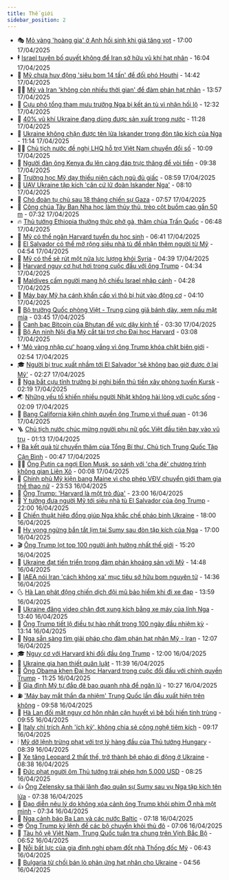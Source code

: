 ```yaml
---
title: Thế giới
sidebar_position: 2
---
```


<!-- vnexpress-the-gioi:START -->
- 🎭 [Mỏ vàng &#39;hoàng gia&#39; ở Anh hồi sinh khi giá tăng vọt](https://vnexpress.net/mo-vang-hoang-gia-o-anh-hoi-sinh-khi-gia-tang-vot-4874864.html) - 17:00 17/04/2025
- 🕴 [Israel tuyên bố quyết không để Iran sở hữu vũ khí hạt nhân](https://vnexpress.net/israel-tuyen-bo-quyet-khong-de-iran-so-huu-vu-khi-hat-nhan-4875439.html) - 16:04 17/04/2025
- 🤭 [Mỹ chưa huy động &#39;siêu bom 14 tấn&#39; để đối phó Houthi](https://vnexpress.net/my-chua-huy-dong-sieu-bom-14-tan-de-doi-pho-houthi-4875407.html) - 14:42 17/04/2025
- 🧑‍💻 [Mỹ và Iran &#39;không còn nhiều thời gian&#39; để đàm phán hạt nhân](https://vnexpress.net/my-va-iran-khong-con-nhieu-thoi-gian-de-dam-phan-hat-nhan-4875428.html) - 13:57 17/04/2025
- 🦏 [Cựu phó tổng tham mưu trưởng Nga bị kết án tù vì nhận hối lộ](https://vnexpress.net/cuu-pho-tong-tham-muu-truong-nga-bi-ket-an-tu-vi-nhan-hoi-lo-4875392.html) - 12:32 17/04/2025
- 🦒 [40% vũ khí Ukraine đang dùng được sản xuất trong nước](https://vnexpress.net/40-vu-khi-ukraine-dang-dung-duoc-san-xuat-trong-nuoc-4875316.html) - 11:28 17/04/2025
- 🌈 [Ukraine không chặn được tên lửa Iskander trong đòn tập kích của Nga](https://vnexpress.net/ukraine-khong-chan-duoc-ten-lua-iskander-trong-don-tap-kich-cua-nga-4875344.html) - 11:14 17/04/2025
- 🧑‍🏫 [Chủ tịch nước đề nghị LHQ hỗ trợ Việt Nam chuyển đổi số](https://vnexpress.net/chu-tich-nuoc-de-nghi-lhq-ho-tro-viet-nam-chuyen-doi-so-4875341.html) - 10:09 17/04/2025
- 🐲 [Người đàn ông Kenya đu lên càng đáp trực thăng để vòi tiền](https://vnexpress.net/nguoi-dan-ong-kenya-du-len-cang-dap-truc-thang-de-voi-tien-4875313.html) - 09:38 17/04/2025
- 🦒 [Trường học Mỹ dạy thiếu niên cách ngủ đủ giấc](https://vnexpress.net/truong-hoc-my-day-thieu-nien-cach-ngu-du-giac-4875171.html) - 08:59 17/04/2025
- 🐻 [UAV Ukraine tập kích &#39;căn cứ lữ đoàn Iskander Nga&#39;](https://vnexpress.net/uav-ukraine-tap-kich-can-cu-lu-doan-iskander-nga-4875225.html) - 08:10 17/04/2025
- 🚀 [Chó đoàn tụ chủ sau 18 tháng chiến sự Gaza](https://vnexpress.net/cho-doan-tu-chu-sau-18-thang-chien-su-gaza-4875096.html) - 07:57 17/04/2025
- 🥰 [Công chúa Tây Ban Nha học làm thủy thủ, trèo cột buồm cao gần 50 m](https://vnexpress.net/cong-chua-tay-ban-nha-hoc-lam-thuy-thu-treo-cot-buom-cao-gan-50-m-4875209.html) - 07:32 17/04/2025
- 🔥 [Thủ tướng Ethiopia thưởng thức phở gà, thăm chùa Trấn Quốc](https://vnexpress.net/thu-tuong-ethiopia-thuong-thuc-pho-ga-tham-chua-tran-quoc-4875181.html) - 06:48 17/04/2025
- 🥳 [Mỹ có thể ngăn Harvard tuyển du học sinh](https://vnexpress.net/my-co-the-ngan-harvard-tuyen-du-hoc-sinh-4875177.html) - 06:41 17/04/2025
- 💼 [El Salvador có thể mở rộng siêu nhà tù để nhận thêm người từ Mỹ](https://vnexpress.net/el-salvador-co-the-mo-rong-sieu-nha-tu-de-nhan-them-nguoi-tu-my-4875090.html) - 04:54 17/04/2025
- 🤡 [Mỹ có thể sẽ rút một nửa lực lượng khỏi Syria](https://vnexpress.net/my-co-the-se-rut-mot-nua-luc-luong-khoi-syria-4875136.html) - 04:39 17/04/2025
- 🌁 [Harvard nguy cơ hụt hơi trong cuộc đấu với ông Trump](https://vnexpress.net/harvard-nguy-co-hut-hoi-trong-cuoc-dau-voi-ong-trump-4874829.html) - 04:34 17/04/2025
- 🤩 [Maldives cấm người mang hộ chiếu Israel nhập cảnh](https://vnexpress.net/maldives-cam-nguoi-mang-ho-chieu-israel-nhap-canh-4875120.html) - 04:28 17/04/2025
- 🎉 [Máy bay Mỹ hạ cánh khẩn cấp vì thỏ bị hút vào động cơ](https://vnexpress.net/may-bay-my-ha-canh-khan-cap-vi-tho-bi-hut-vao-dong-co-4875087.html) - 04:10 17/04/2025
- 🎉 [Bộ trưởng Quốc phòng Việt - Trung cùng giã bánh dày, xem nấu mật mía](https://vnexpress.net/bo-truong-quoc-phong-viet-trung-cung-gia-banh-day-xem-nau-mat-mia-4875103.html) - 03:45 17/04/2025
- 🌁 [Canh bạc Bitcoin của Bhutan để vực dậy kinh tế](https://vnexpress.net/canh-bac-bitcoin-cua-bhutan-de-vuc-day-kinh-te-4875022.html) - 03:30 17/04/2025
- 🌊 [Bộ An ninh Nội địa Mỹ cắt tài trợ cho Đại học Harvard](https://vnexpress.net/bo-an-ninh-noi-dia-my-cat-tai-tro-cho-dai-hoc-harvard-4875067.html) - 03:08 17/04/2025
- 🕴 [&#39;Mỏ vàng nhập cư&#39; hoang vắng vì ông Trump khóa chặt biên giới](https://vnexpress.net/mo-vang-nhap-cu-hoang-vang-vi-ong-trump-khoa-chat-bien-gioi-4874965.html) - 02:54 17/04/2025
- 🎓 [Người bị trục xuất nhầm tới El Salvador &#39;sẽ không bao giờ được ở lại Mỹ&#39;](https://vnexpress.net/nguoi-bi-truc-xuat-nham-toi-el-salvador-se-khong-bao-gio-duoc-o-lai-my-4875051.html) - 02:27 17/04/2025
- 🦩 [Nga bắt cựu tỉnh trưởng bị nghi biển thủ tiền xây phòng tuyến Kursk](https://vnexpress.net/nga-bat-cuu-tinh-truong-bi-nghi-bien-thu-tien-xay-phong-tuyen-kursk-4875053.html) - 02:19 17/04/2025
- 🌏 [Những yếu tố khiến nhiều người Nhật không hài lòng với cuộc sống](https://vnexpress.net/nhung-yeu-to-khien-nhieu-nguoi-nhat-khong-hai-long-voi-cuoc-song-4874655.html) - 02:09 17/04/2025
- 🌋 [Bang California kiện chính quyền ông Trump vì thuế quan](https://vnexpress.net/bang-california-kien-chinh-quyen-ong-trump-vi-thue-quan-4875014.html) - 01:36 17/04/2025
- 🪜 [Chủ tịch nước chúc mừng người phụ nữ gốc Việt đầu tiên bay vào vũ trụ](https://vnexpress.net/chu-tich-nuoc-chuc-mung-nguoi-phu-nu-goc-viet-dau-tien-bay-vao-vu-tru-4875018.html) - 01:13 17/04/2025
- 🕴 [Ba kết quả từ chuyến thăm của Tổng Bí thư, Chủ tịch Trung Quốc Tập Cận Bình](https://vnexpress.net/ba-ket-qua-tu-chuyen-tham-cua-tong-bi-thu-chu-tich-trung-quoc-tap-can-binh-4875013.html) - 00:47 17/04/2025
- 🧑‍🏫 [Ông Putin ca ngợi Elon Musk, so sánh với &#39;cha đẻ&#39; chương trình không gian Liên Xô](https://vnexpress.net/ong-putin-ca-ngoi-elon-musk-so-sanh-voi-cha-de-chuong-trinh-khong-gian-lien-xo-4875002.html) - 00:08 17/04/2025
- 🌮 [Chính phủ Mỹ kiện bang Maine vì cho phép VĐV chuyển giới tham gia thể thao nữ](https://vnexpress.net/chinh-phu-my-kien-bang-maine-vi-cho-phep-vdv-chuyen-gioi-tham-gia-the-thao-nu-4875001.html) - 23:53 16/04/2025
- 🚦 [Ông Trump: &#39;Harvard là một trò đùa&#39;](https://vnexpress.net/ong-trump-harvard-la-mot-tro-dua-4874940.html) - 23:00 16/04/2025
- 💫 [Ý tưởng đưa người Mỹ tới siêu nhà tù El Salvador của ông Trump](https://vnexpress.net/y-tuong-dua-nguoi-my-toi-sieu-nha-tu-el-salvador-cua-ong-trump-4874547.html) - 22:00 16/04/2025
- 🤡 [Chiến thuật hiệp đồng giúp Nga khắc chế pháo binh Ukraine](https://vnexpress.net/chien-thuat-hiep-dong-giup-nga-khac-che-phao-binh-ukraine-4873883.html) - 18:00 16/04/2025
- 🦣 [Hy vọng ngừng bắn tắt lịm tại Sumy sau đòn tập kích của Nga](https://vnexpress.net/hy-vong-ngung-ban-tat-lim-tai-sumy-sau-don-tap-kich-cua-nga-4874526.html) - 17:00 16/04/2025
- 🎬 [Ông Trump lọt top 100 người ảnh hưởng nhất thế giới](https://vnexpress.net/ong-trump-lot-top-100-nguoi-anh-huong-nhat-the-gioi-4874964.html) - 15:20 16/04/2025
- 🎉 [Ukraine đạt tiến triển trong đàm phán khoáng sản với Mỹ](https://vnexpress.net/ukraine-dat-tien-trien-trong-dam-phan-khoang-san-voi-my-4874958.html) - 14:48 16/04/2025
- 🎡 [IAEA nói Iran &#39;cách không xa&#39; mục tiêu sở hữu bom nguyên tử](https://vnexpress.net/iaea-noi-iran-cach-khong-xa-muc-tieu-so-huu-bom-nguyen-tu-4874959.html) - 14:36 16/04/2025
- 🌜 [Hà Lan phát động chiến dịch đội mũ bảo hiểm khi đi xe đạp](https://vnexpress.net/ha-lan-phat-dong-chien-dich-doi-mu-bao-hiem-khi-di-xe-dap-4874948.html) - 13:59 16/04/2025
- 🎡 [Ukraine đăng video chặn đợt xung kích bằng xe máy của lính Nga](https://vnexpress.net/ukraine-dang-video-chan-dot-xung-kich-bang-xe-may-cua-linh-nga-4874856.html) - 13:40 16/04/2025
- 🤗 [Ông Trump tiết lộ điều tự hào nhất trong 100 ngày đầu nhiệm kỳ](https://vnexpress.net/ong-trump-tiet-lo-dieu-tu-hao-nhat-trong-100-ngay-dau-nhiem-ky-4874791.html) - 13:14 16/04/2025
- 🦩 [Nga sẵn sàng tìm giải pháp cho đàm phán hạt nhân Mỹ - Iran](https://vnexpress.net/nga-san-sang-tim-giai-phap-cho-dam-phan-hat-nhan-my-iran-4874917.html) - 12:07 16/04/2025
- 🎓 [Nguy cơ với Harvard khi đối đầu ông Trump](https://vnexpress.net/nguy-co-voi-harvard-khi-doi-dau-ong-trump-4874555.html) - 12:00 16/04/2025
- 🌁 [Ukraine gia hạn thiết quân luật](https://vnexpress.net/ukraine-gia-han-thiet-quan-luat-4874920.html) - 11:39 16/04/2025
- 🤩 [Ông Obama khen Đại học Harvard trong cuộc đối đầu với chính quyền Trump](https://vnexpress.net/ong-obama-khen-dai-hoc-harvard-trong-cuoc-doi-dau-voi-chinh-quyen-trump-4874819.html) - 11:25 16/04/2025
- 👹 [Gia đình Mỹ tự đắp đê bao quanh nhà để ngăn lũ](https://vnexpress.net/gia-dinh-my-tu-dap-de-bao-quanh-nha-de-ngan-lu-4874820.html) - 10:27 16/04/2025
- ⛽️ [&#39;Máy bay mắt thần đa nhiệm&#39; Trung Quốc lần đầu xuất hiện trên không](https://vnexpress.net/may-bay-mat-than-da-nhiem-trung-quoc-lan-dau-xuat-hien-tren-khong-4874593.html) - 09:58 16/04/2025
- 🚀 [Hà Lan đối mặt nguy cơ hôn nhân cận huyết vì bê bối hiến tinh trùng](https://vnexpress.net/ha-lan-doi-mat-nguy-co-hon-nhan-can-huyet-vi-be-boi-hien-tinh-trung-4874538.html) - 09:55 16/04/2025
- 🎡 [Italy chỉ trích Anh &#39;ích kỷ&#39;, không chia sẻ công nghệ tiêm kích](https://vnexpress.net/italy-chi-trich-anh-ich-ky-khong-chia-se-cong-nghe-tiem-kich-4874777.html) - 09:17 16/04/2025
- 🕯 [Mỹ dỡ lệnh trừng phạt với trợ lý hàng đầu của Thủ tướng Hungary](https://vnexpress.net/my-do-lenh-trung-phat-voi-tro-ly-hang-dau-cua-thu-tuong-hungary-4874669.html) - 08:39 16/04/2025
- 🐻 [Xe tăng Leopard 2 thất thế, trở thành bệ pháo di động ở Ukraine](https://vnexpress.net/xe-tang-leopard-2-that-the-tro-thanh-be-phao-di-dong-o-ukraine-4874190.html) - 08:38 16/04/2025
- 🚦 [Đức phạt người ôm Thủ tướng trái phép hơn 5.000 USD](https://vnexpress.net/duc-phat-nguoi-om-thu-tuong-trai-phep-hon-5-000-usd-4874710.html) - 08:25 16/04/2025
- 👍 [Ông Zelensky sa thải lãnh đạo quân sự Sumy sau vụ Nga tập kích tên lửa](https://vnexpress.net/ong-zelensky-sa-thai-lanh-dao-quan-su-sumy-sau-vu-nga-tap-kich-ten-lua-4874700.html) - 07:38 16/04/2025
- 🚀 [Đạo diễn nêu lý do không xóa cảnh ông Trump khỏi phim Ở nhà một mình](https://vnexpress.net/dao-dien-neu-ly-do-khong-xoa-canh-ong-trump-khoi-phim-o-nha-mot-minh-4874742.html) - 07:34 16/04/2025
- 🌮 [Nga cảnh báo Ba Lan và các nước Baltic](https://vnexpress.net/nga-canh-bao-ba-lan-va-cac-nuoc-baltic-4874683.html) - 07:18 16/04/2025
- 😎 [Ông Trump ký lệnh để các bộ chuyển khỏi thủ đô](https://vnexpress.net/ong-trump-ky-lenh-de-cac-bo-chuyen-khoi-thu-do-4874558.html) - 07:06 16/04/2025
- 🐲 [Tàu hộ vệ Việt Nam, Trung Quốc tuần tra chung trên Vịnh Bắc Bộ](https://vnexpress.net/tau-ho-ve-viet-nam-trung-quoc-tuan-tra-chung-tren-vinh-bac-bo-4874691.html) - 06:52 16/04/2025
- 💫 [Nỗi bất lực của gia đình nghi phạm đốt nhà Thống đốc Mỹ](https://vnexpress.net/noi-bat-luc-cua-gia-dinh-nghi-pham-dot-nha-thong-doc-my-4874648.html) - 06:43 16/04/2025
- 👀 [Bulgaria từ chối bán lò phản ứng hạt nhân cho Ukraine](https://vnexpress.net/bulgaria-tu-choi-ban-lo-phan-ung-hat-nhan-cho-ukraine-4874585.html) - 04:56 16/04/2025<!-- vnexpress-the-gioi:END -->